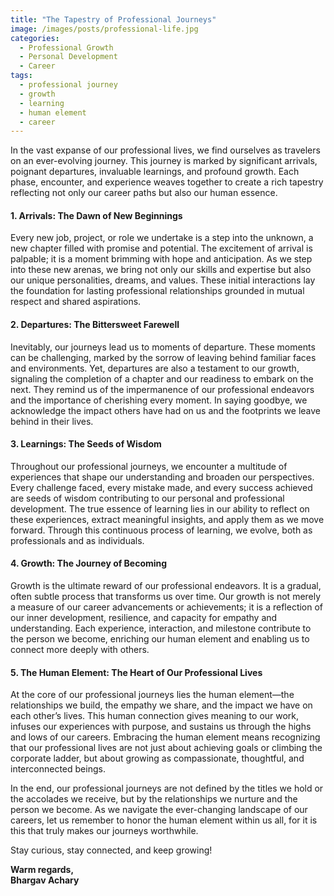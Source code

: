 ```yaml
---
title: "The Tapestry of Professional Journeys"
image: /images/posts/professional-life.jpg
categories: 
  - Professional Growth
  - Personal Development
  - Career
tags:
  - professional journey
  - growth
  - learning
  - human element
  - career
---
```


In the vast expanse of our professional lives, we find ourselves as travelers on an ever-evolving journey. This journey is marked by significant arrivals, poignant departures, invaluable learnings, and profound growth. Each phase, encounter, and experience weaves together to create a rich tapestry reflecting not only our career paths but also our human essence.

#### 1. Arrivals: The Dawn of New Beginnings

Every new job, project, or role we undertake is a step into the unknown, a new chapter filled with promise and potential. The excitement of arrival is palpable; it is a moment brimming with hope and anticipation. As we step into these new arenas, we bring not only our skills and expertise but also our unique personalities, dreams, and values. These initial interactions lay the foundation for lasting professional relationships grounded in mutual respect and shared aspirations.

#### 2. Departures: The Bittersweet Farewell

Inevitably, our journeys lead us to moments of departure. These moments can be challenging, marked by the sorrow of leaving behind familiar faces and environments. Yet, departures are also a testament to our growth, signaling the completion of a chapter and our readiness to embark on the next. They remind us of the impermanence of our professional endeavors and the importance of cherishing every moment. In saying goodbye, we acknowledge the impact others have had on us and the footprints we leave behind in their lives.

#### 3. Learnings: The Seeds of Wisdom

Throughout our professional journeys, we encounter a multitude of experiences that shape our understanding and broaden our perspectives. Every challenge faced, every mistake made, and every success achieved are seeds of wisdom contributing to our personal and professional development. The true essence of learning lies in our ability to reflect on these experiences, extract meaningful insights, and apply them as we move forward. Through this continuous process of learning, we evolve, both as professionals and as individuals.

#### 4. Growth: The Journey of Becoming

Growth is the ultimate reward of our professional endeavors. It is a gradual, often subtle process that transforms us over time. Our growth is not merely a measure of our career advancements or achievements; it is a reflection of our inner development, resilience, and capacity for empathy and understanding. Each experience, interaction, and milestone contribute to the person we become, enriching our human element and enabling us to connect more deeply with others.

#### 5. The Human Element: The Heart of Our Professional Lives

At the core of our professional journeys lies the human element—the relationships we build, the empathy we share, and the impact we have on each other’s lives. This human connection gives meaning to our work, infuses our experiences with purpose, and sustains us through the highs and lows of our careers. Embracing the human element means recognizing that our professional lives are not just about achieving goals or climbing the corporate ladder, but about growing as compassionate, thoughtful, and interconnected beings.

In the end, our professional journeys are not defined by the titles we hold or the accolades we receive, but by the relationships we nurture and the person we become. As we navigate the ever-changing landscape of our careers, let us remember to honor the human element within us all, for it is this that truly makes our journeys worthwhile.

Stay curious, stay connected, and keep growing!

**Warm regards,  
Bhargav Achary**
